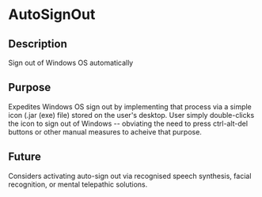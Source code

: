# AutoSignOut

## Description
Sign out of Windows OS automatically

## Purpose
Expedites Windows OS sign out by implementing that process via a simple icon (.jar (exe) file) stored on the user's desktop. 
User simply double-clicks the icon to sign out of Windows -- obviating the need to press ctrl-alt-del buttons or other manual measures to acheive that purpose. 

## Future
Considers activating auto-sign out via recognised speech synthesis, facial recognition, or mental telepathic solutions.
